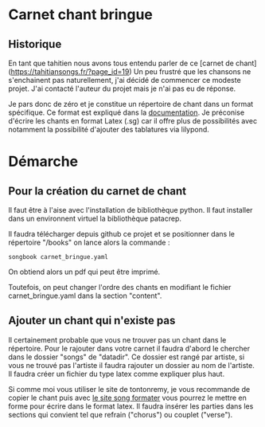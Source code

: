 # Carnet chant bringue

## Historique
En tant que tahitien nous avons tous entendu parler de ce [carnet de chant] (https://tahitiansongs.fr/?page_id=19) 
Un peu frustré que les chansons ne s'enchainent pas naturellement, j'ai décidé de commencer ce modeste projet.
J'ai contacté l'auteur du projet mais je n'ai pas eu de réponse.

Je pars donc de zéro et je constitue un répertoire de chant dans un format spécifique.
Ce format est expliqué dans la [documentation](https://patacrep.readthedocs.io/fr/latest/song/latex.html#autres).
Je préconise d'écrire les chants en format Latex (.sg) car il offre plus de possibilités avec notamment la possibilité 
d'ajouter des tablatures via lilypond.

# Démarche

## Pour la création du carnet de chant

Il faut être à l'aise avec l'installation de bibliothèque python. Il faut installer dans un environnent virtuel la bibliothèque
patacrep.

Il faudra télécharger depuis github ce projet et se positionner dans le répertoire "/books" on lance alors la commande :

    songbook carnet_bringue.yaml
    
On obtiend alors un pdf qui peut être imprimé.

Toutefois, on peut changer l'ordre des chants en modifiant le fichier carnet_bringue.yaml dans la section "content".

## Ajouter un chant qui n'existe pas

Il certainement probable que vous ne trouver pas un chant dans le répertoire. Pour le rajouter dans votre carnet il faudra
d'abord le chercher dans le dossier "songs" de "datadir". Ce dossier est rangé par artiste, si vous ne trouvé pas l'artiste
il faudra rajouter un dossier au nom de l'artiste. Il faudra créer un fichier du type latex comme expliquer plus haut.

Si comme moi vous utiliser le site de tontonremy, je vous recommande de copier le chant puis avec [le site song formater](http://ukegeeks.com/tools/songformater)
vous pourrez le mettre en forme pour écrire dans le format latex. Il faudra insérer les parties dans les sections qui convient tel que refrain ("chorus") ou couplet ("verse").